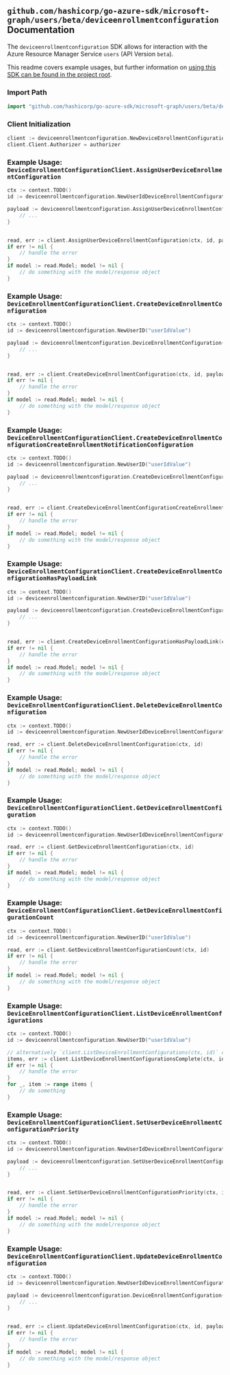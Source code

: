 
## `github.com/hashicorp/go-azure-sdk/microsoft-graph/users/beta/deviceenrollmentconfiguration` Documentation

The `deviceenrollmentconfiguration` SDK allows for interaction with the Azure Resource Manager Service `users` (API Version `beta`).

This readme covers example usages, but further information on [using this SDK can be found in the project root](https://github.com/hashicorp/go-azure-sdk/tree/main/docs).

### Import Path

```go
import "github.com/hashicorp/go-azure-sdk/microsoft-graph/users/beta/deviceenrollmentconfiguration"
```


### Client Initialization

```go
client := deviceenrollmentconfiguration.NewDeviceEnrollmentConfigurationClientWithBaseURI("https://management.azure.com")
client.Client.Authorizer = authorizer
```


### Example Usage: `DeviceEnrollmentConfigurationClient.AssignUserDeviceEnrollmentConfiguration`

```go
ctx := context.TODO()
id := deviceenrollmentconfiguration.NewUserIdDeviceEnrollmentConfigurationID("userIdValue", "deviceEnrollmentConfigurationIdValue")

payload := deviceenrollmentconfiguration.AssignUserDeviceEnrollmentConfigurationRequest{
	// ...
}


read, err := client.AssignUserDeviceEnrollmentConfiguration(ctx, id, payload)
if err != nil {
	// handle the error
}
if model := read.Model; model != nil {
	// do something with the model/response object
}
```


### Example Usage: `DeviceEnrollmentConfigurationClient.CreateDeviceEnrollmentConfiguration`

```go
ctx := context.TODO()
id := deviceenrollmentconfiguration.NewUserID("userIdValue")

payload := deviceenrollmentconfiguration.DeviceEnrollmentConfiguration{
	// ...
}


read, err := client.CreateDeviceEnrollmentConfiguration(ctx, id, payload)
if err != nil {
	// handle the error
}
if model := read.Model; model != nil {
	// do something with the model/response object
}
```


### Example Usage: `DeviceEnrollmentConfigurationClient.CreateDeviceEnrollmentConfigurationCreateEnrollmentNotificationConfiguration`

```go
ctx := context.TODO()
id := deviceenrollmentconfiguration.NewUserID("userIdValue")

payload := deviceenrollmentconfiguration.CreateDeviceEnrollmentConfigurationCreateEnrollmentNotificationConfigurationRequest{
	// ...
}


read, err := client.CreateDeviceEnrollmentConfigurationCreateEnrollmentNotificationConfiguration(ctx, id, payload)
if err != nil {
	// handle the error
}
if model := read.Model; model != nil {
	// do something with the model/response object
}
```


### Example Usage: `DeviceEnrollmentConfigurationClient.CreateDeviceEnrollmentConfigurationHasPayloadLink`

```go
ctx := context.TODO()
id := deviceenrollmentconfiguration.NewUserID("userIdValue")

payload := deviceenrollmentconfiguration.CreateDeviceEnrollmentConfigurationHasPayloadLinkRequest{
	// ...
}


read, err := client.CreateDeviceEnrollmentConfigurationHasPayloadLink(ctx, id, payload)
if err != nil {
	// handle the error
}
if model := read.Model; model != nil {
	// do something with the model/response object
}
```


### Example Usage: `DeviceEnrollmentConfigurationClient.DeleteDeviceEnrollmentConfiguration`

```go
ctx := context.TODO()
id := deviceenrollmentconfiguration.NewUserIdDeviceEnrollmentConfigurationID("userIdValue", "deviceEnrollmentConfigurationIdValue")

read, err := client.DeleteDeviceEnrollmentConfiguration(ctx, id)
if err != nil {
	// handle the error
}
if model := read.Model; model != nil {
	// do something with the model/response object
}
```


### Example Usage: `DeviceEnrollmentConfigurationClient.GetDeviceEnrollmentConfiguration`

```go
ctx := context.TODO()
id := deviceenrollmentconfiguration.NewUserIdDeviceEnrollmentConfigurationID("userIdValue", "deviceEnrollmentConfigurationIdValue")

read, err := client.GetDeviceEnrollmentConfiguration(ctx, id)
if err != nil {
	// handle the error
}
if model := read.Model; model != nil {
	// do something with the model/response object
}
```


### Example Usage: `DeviceEnrollmentConfigurationClient.GetDeviceEnrollmentConfigurationCount`

```go
ctx := context.TODO()
id := deviceenrollmentconfiguration.NewUserID("userIdValue")

read, err := client.GetDeviceEnrollmentConfigurationCount(ctx, id)
if err != nil {
	// handle the error
}
if model := read.Model; model != nil {
	// do something with the model/response object
}
```


### Example Usage: `DeviceEnrollmentConfigurationClient.ListDeviceEnrollmentConfigurations`

```go
ctx := context.TODO()
id := deviceenrollmentconfiguration.NewUserID("userIdValue")

// alternatively `client.ListDeviceEnrollmentConfigurations(ctx, id)` can be used to do batched pagination
items, err := client.ListDeviceEnrollmentConfigurationsComplete(ctx, id)
if err != nil {
	// handle the error
}
for _, item := range items {
	// do something
}
```


### Example Usage: `DeviceEnrollmentConfigurationClient.SetUserDeviceEnrollmentConfigurationPriority`

```go
ctx := context.TODO()
id := deviceenrollmentconfiguration.NewUserIdDeviceEnrollmentConfigurationID("userIdValue", "deviceEnrollmentConfigurationIdValue")

payload := deviceenrollmentconfiguration.SetUserDeviceEnrollmentConfigurationPriorityRequest{
	// ...
}


read, err := client.SetUserDeviceEnrollmentConfigurationPriority(ctx, id, payload)
if err != nil {
	// handle the error
}
if model := read.Model; model != nil {
	// do something with the model/response object
}
```


### Example Usage: `DeviceEnrollmentConfigurationClient.UpdateDeviceEnrollmentConfiguration`

```go
ctx := context.TODO()
id := deviceenrollmentconfiguration.NewUserIdDeviceEnrollmentConfigurationID("userIdValue", "deviceEnrollmentConfigurationIdValue")

payload := deviceenrollmentconfiguration.DeviceEnrollmentConfiguration{
	// ...
}


read, err := client.UpdateDeviceEnrollmentConfiguration(ctx, id, payload)
if err != nil {
	// handle the error
}
if model := read.Model; model != nil {
	// do something with the model/response object
}
```
